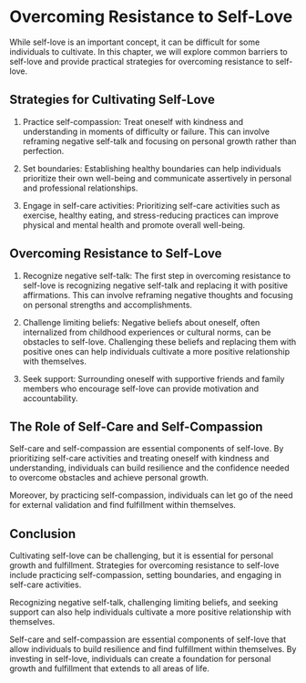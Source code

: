 # Overcoming Resistance to Self-Love

While self-love is an important concept, it can be difficult for some individuals to cultivate. In this chapter, we will explore common barriers to self-love and provide practical strategies for overcoming resistance to self-love.

Strategies for Cultivating Self-Love
------------------------------------

1. Practice self-compassion: Treat oneself with kindness and understanding in moments of difficulty or failure. This can involve reframing negative self-talk and focusing on personal growth rather than perfection.

2. Set boundaries: Establishing healthy boundaries can help individuals prioritize their own well-being and communicate assertively in personal and professional relationships.

3. Engage in self-care activities: Prioritizing self-care activities such as exercise, healthy eating, and stress-reducing practices can improve physical and mental health and promote overall well-being.

Overcoming Resistance to Self-Love
----------------------------------

1. Recognize negative self-talk: The first step in overcoming resistance to self-love is recognizing negative self-talk and replacing it with positive affirmations. This can involve reframing negative thoughts and focusing on personal strengths and accomplishments.

2. Challenge limiting beliefs: Negative beliefs about oneself, often internalized from childhood experiences or cultural norms, can be obstacles to self-love. Challenging these beliefs and replacing them with positive ones can help individuals cultivate a more positive relationship with themselves.

3. Seek support: Surrounding oneself with supportive friends and family members who encourage self-love can provide motivation and accountability.

The Role of Self-Care and Self-Compassion
-----------------------------------------

Self-care and self-compassion are essential components of self-love. By prioritizing self-care activities and treating oneself with kindness and understanding, individuals can build resilience and the confidence needed to overcome obstacles and achieve personal growth.

Moreover, by practicing self-compassion, individuals can let go of the need for external validation and find fulfillment within themselves.

Conclusion
----------

Cultivating self-love can be challenging, but it is essential for personal growth and fulfillment. Strategies for overcoming resistance to self-love include practicing self-compassion, setting boundaries, and engaging in self-care activities.

Recognizing negative self-talk, challenging limiting beliefs, and seeking support can also help individuals cultivate a more positive relationship with themselves.

Self-care and self-compassion are essential components of self-love that allow individuals to build resilience and find fulfillment within themselves. By investing in self-love, individuals can create a foundation for personal growth and fulfillment that extends to all areas of life.
